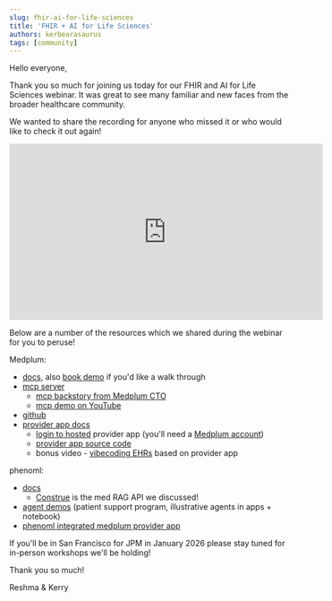 ```yaml
---
slug: fhir-ai-for-life-sciences
title: 'FHIR + AI for Life Sciences'
authors: kerbearasaurus
tags: [community]
---
```


Hello everyone,

Thank you so much for joining us today for our FHIR and AI for Life Sciences webinar. It was great to see many familiar and new faces from the broader healthcare community. 

We wanted to share the recording for anyone who missed it or who would like to check it out again! 

<iframe width="560" height="315" src="https://www.youtube.com/embed/akAtxHFPrX8" title="FHIR + AI for Life Sciences Webinar" frameborder="0" allow="accelerometer; autoplay; clipboard-write; encrypted-media; gyroscope; picture-in-picture; web-share" allowfullscreen></iframe>

Below are a number of the resources which we shared during the webinar for you to peruse!

Medplum:

- [docs](/docs), also [book demo](https://cal.com/medplum/30min) if you'd like a walk through  
- [mcp server](/docs/ai/mcp)  
  - [mcp backstory from Medplum CTO](/blog/unlocking-healthcare-ai-medplum-support-mcp)  
  - [mcp demo on YouTube](https://youtu.be/y3gD7TQ-SM8)  
- [github](https://github.com/medplum/medplum)  
- [provider app docs](/docs/provider)  
  - [login to hosted](https://provider.medplum.com/) provider app (you'll need a [Medplum account](/docs/tutorials/register))  
  - [provider app source code](https://github.com/medplum/medplum-provider)  
  - bonus video - [vibecoding EHRs](https://youtu.be/ZbxVopl8McI) based on provider app


phenoml:

- [docs](https://developer.pheno.ml/)  
  - [Construe](https://developer.pheno.ml/docs/medical-codes) is the med RAG API we discussed!  
- [agent demos](https://github.com/PhenoML/phenoml-demos) (patient support program, illustrative agents in apps + notebook)  
- [phenoml integrated medplum provider app](https://github.com/PhenoML/medplum-provider-lang2fhir)

If you'll be in San Francisco for JPM in January 2026 please stay tuned for in-person workshops we'll be holding! 

Thank you so much!

Reshma & Kerry
